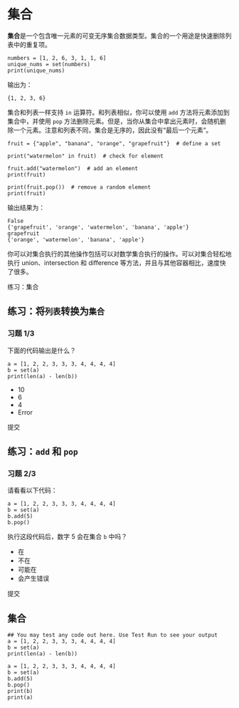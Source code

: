 # 集合

**集合**是一个包含唯一元素的可变无序集合数据类型。集合的一个用途是快速删除列表中的重复项。

```
numbers = [1, 2, 6, 3, 1, 1, 6]
unique_nums = set(numbers)
print(unique_nums)
```

输出为：

```
{1, 2, 3, 6}
```

集合和列表一样支持 `in` 运算符。和列表相似，你可以使用 `add` 方法将元素添加到集合中，并使用 `pop` 方法删除元素。但是，当你从集合中拿出元素时，会随机删除一个元素。注意和列表不同，集合是无序的，因此没有“最后一个元素”。

```
fruit = {"apple", "banana", "orange", "grapefruit"}  # define a set

print("watermelon" in fruit)  # check for element

fruit.add("watermelon")  # add an element
print(fruit)

print(fruit.pop())  # remove a random element
print(fruit)
```

输出结果为：

```
False
{'grapefruit', 'orange', 'watermelon', 'banana', 'apple'}
grapefruit
{'orange', 'watermelon', 'banana', 'apple'}
```

你可以对集合执行的其他操作包括可以对数学集合执行的操作。可以对集合轻松地执行 union、intersection 和 difference 等方法，并且与其他容器相比，速度快了很多。

练习：集合

## 练习：将`列表`转换为`集合`

### 习题 1/3

下面的代码输出是什么？

```
a = [1, 2, 2, 3, 3, 3, 4, 4, 4, 4]
b = set(a)
print(len(a) - len(b))
```

- 10
- 6
- 4
- Error

提交

## 练习：`add` 和 `pop`

### 习题 2/3

请看看以下代码：

```
a = [1, 2, 2, 3, 3, 3, 4, 4, 4, 4]
b = set(a)
b.add(5)
b.pop()
```

执行这段代码后，数字 5 会在集合 `b` 中吗？

- 在
- 不在
- 可能在
- 会产生错误

提交

## 集合

```
## You may test any code out here. Use Test Run to see your output
a = [1, 2, 2, 3, 3, 3, 4, 4, 4, 4]
b = set(a)
print(len(a) - len(b))

a = [1, 2, 2, 3, 3, 3, 4, 4, 4, 4]
b = set(a)
b.add(5)
b.pop()
print(b)
print(a)
```

